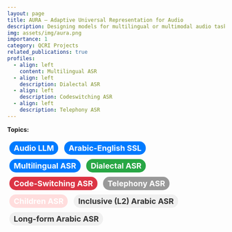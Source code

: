 ```yaml
---
layout: page
title: AURA — Adaptive Universal Representation for Audio
description: Designing models for multilingual or multimodal audio tasks.
img: assets/img/aura.png
importance: 1
category: QCRI Projects
related_publications: true
profiles:
  - align: left
    content: Multilingual ASR
  - align: left
    description: Dialectal ASR  
  - align: left    
    description: Codeswitching ASR
  - align: left
    description: Telephony ASR    
---
```

<style>
.bubble {
    display: inline-block;
    padding: 5px 10px;
    margin: 5px;
    border-radius: 15px;
    background-color: #f0f0f0; /* Default background color */
    color: #333;
    font-size: 18px;
    font-weight: bold
}

.bubble.blue {
    background-color: #007bff;
    color: white;
}

.bubble.green {
    background-color: #28a745;
    color: white;
}

.bubble.red {
    background-color: #dc3545;
    color: white;
}

.bubble.gray {
    background-color: #999999;
    color: white;
}

.bubble.pink {
    background-color: #ffdddd;
    color: white;
}
/* .bubble.white { */
    /* background-color: #008080; */
    /* color: white; */
/* } */

</style>

**Topics:**

<span class="bubble blue">Audio LLM</span>
<span class="bubble blue">Arabic-English SSL</span>
<span class="bubble blue">Multilingual ASR</span>
<span class="bubble green">Dialectal ASR </span>
<span class="bubble red">Code-Switching ASR</span>
<span class="bubble gray">Telephony ASR</span>
<span class="bubble pink">Children ASR</span>
<span class="bubble ">Inclusive (L2) Arabic ASR</span>
<span class="bubble ">Long-form Arabic ASR</span>
